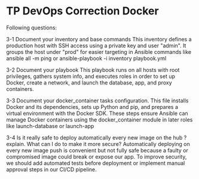 # TP DevOps Correction Docker

Following questions:

3-1 Document your inventory and base commands
This inventory defines a production host with SSH access using a private key and user "admin". It groups the host under "prod" for easier targeting in Ansible commands like ansible all -m ping or ansible-playbook -i inventory playbook.yml

3-2 Document your playbook
This playbook runs on all hosts with root privileges, gathers system info, and executes roles in order to set up Docker, create a network, and launch the database, app, and proxy containers.

3-3 Document your docker_container tasks configuration.
This file installs Docker and its dependencies, sets up Python and pip, and prepares a virtual environment with the Docker SDK. These steps ensure Ansible can manage Docker containers using the docker_container module in later roles like launch-database or launch-app

3-4 Is it really safe to deploy automatically every new image on the hub ? explain. What can I do to make it more secure? 
Automatically deploying on every new image push is convenient but not fully safe because a faulty or compromised image could break or expose our app. To improve security, we should add automated tests before deployment or implement manual approval steps in our CI/CD pipeline.
